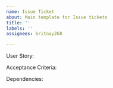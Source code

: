 ```yaml
---
name: Issue Ticket
about: Main template for Issue tickets
title: ''
labels: ''
assignees: britnay268

---
```


User Story:

Acceptance Criteria:

Dependencies:
